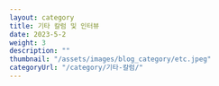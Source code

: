 ```yaml
---
layout: category
title: 기타 칼럼 및 인터뷰
date: 2023-5-2
weight: 3
description: ""
thumbnail: "/assets/images/blog_category/etc.jpeg"
categoryUrl: "/category/기타-칼럼/"
---
```

